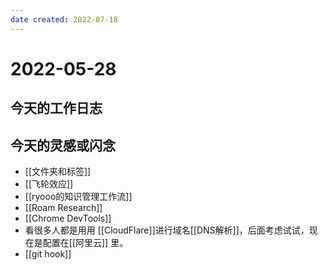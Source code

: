 ```yaml
---
date created: 2022-07-18
---
```


# 2022-05-28

## 今天的工作日志

## 今天的灵感或闪念

- [[文件夹和标签]]
- [[飞轮效应]]
- [[ryooo的知识管理工作流]]
- [[Roam Research]]
- [[Chrome DevTools]]
- 看很多人都是用用 [[CloudFlare]]进行域名[[DNS解析]]，后面考虑试试，现在是配置在[[阿里云]] 里。
- [[git hook]]
